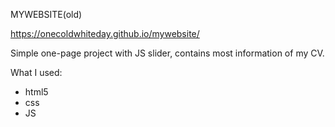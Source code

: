 MYWEBSITE(old)

https://onecoldwhiteday.github.io/mywebsite/

Simple one-page project with JS slider, contains most information of my CV.

What I used: 

- html5
- css
- JS
